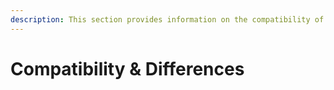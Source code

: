 ```yaml
---
description: This section provides information on the compatibility of MariaDB software with similar, competing software, as well as the differences
---
```


# Compatibility & Differences

